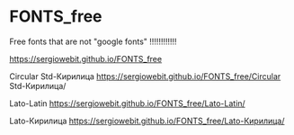 # FONTS_free
Free fonts that are not "google fonts" !!!!!!!!!!!!


https://sergiowebit.github.io/FONTS_free



Circular Std-Кирилица
https://sergiowebit.github.io/FONTS_free/Circular Std-Кирилица/

Lato-Latin
https://sergiowebit.github.io/FONTS_free/Lato-Latin/

Lato-Кирилица
https://sergiowebit.github.io/FONTS_free/Lato-Кирилица/

